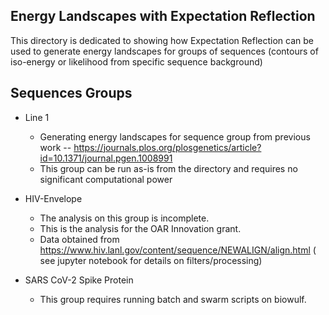 ## Energy Landscapes with Expectation Reflection
This directory is dedicated to showing how Expectation Reflection can be used to generate energy landscapes for groups of sequences (contours of iso-energy or likelihood from specific sequence background)
## Sequences Groups
* Line 1
  * Generating energy landscapes for sequence group from previous work -- https://journals.plos.org/plosgenetics/article?id=10.1371/journal.pgen.1008991
  * This group can be run as-is from the directory and requires no significant computational power
* HIV-Envelope
  * The analysis on this group is incomplete.
  * This is the analysis for the OAR Innovation grant.
  * Data obtained from https://www.hiv.lanl.gov/content/sequence/NEWALIGN/align.html ( see jupyter notebook for details on filters/processing)

* SARS CoV-2 Spike Protein
  * This group requires running batch and swarm scripts on biowulf.
